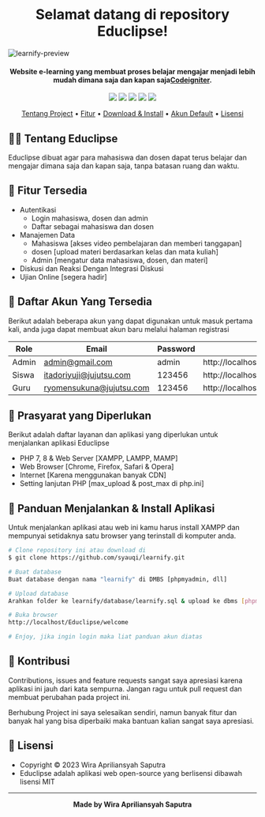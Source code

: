 <h1 align="center">Selamat datang di repository Educlipse!</h1>

![learnify-preview](https://i.postimg.cc/pLY0tSfM/Whats-App-Image-2023-12-18-at-14-09-07-bad9be15.jpg)

<p></p>

<h4 align="center">Website e-learning yang membuat proses belajar mengajar menjadi lebih mudah dimana saja dan kapan saja<a href="https://codeigniter.com/" target="_blank">Codeigniter</a>.
</h4>

<p></p>

<p align="center">
	<img src="https://img.shields.io/github/issues/syauqi/learnify?style=flat-square">
	<img src="https://img.shields.io/github/stars/syauqi/learnify?style=flat-square"> 
	<img src="https://img.shields.io/github/forks/syauqi/learnify?style=flat-square">
	<img src="https://img.shields.io/github/license/syauqi/learnify?style=flat-square">
	<img src="https://img.shields.io/github/followers/syauqi.svg?style=flat-square&label=followers">
</p>

<p align="center">
  <a href="#tentang">Tentang Project</a> •
  <a href="#fitur">Fitur</a> •
  <a href="#download">Download & Install</a> •
  <a href="#akun">Akun Default</a> •
  <a href="#lisensi">Lisensi</a>
</p>

<p></p>

<h2 id="tentang">🧑‍🏫 Tentang Educlipse</h2>

Educlipse dibuat agar para mahasiswa dan dosen dapat terus belajar dan mengajar dimana saja dan kapan saja, tanpa batasan ruang dan waktu.

<p></p>

<h2 id="fitur">🙌 Fitur Tersedia</h2>

- Autentikasi
  - Login mahasiswa, dosen dan admin
  - Daftar sebagai mahasiswa dan dosen
- Manajemen Data
  - Mahasiswa [akses video pembelajaran dan memberi tanggapan]
  - dosen [upload materi berdasarkan kelas dan mata kuliah]
  - Admin [mengatur data mahasiswa, dosen, dan materi]
- Diskusi dan Reaksi Dengan Integrasi Diskusi
- Ujian Online [segera hadir]



<p></p>

<h2 id="akun">🔑 Daftar Akun Yang Tersedia</h2>

Berikut adalah beberapa akun yang dapat digunakan untuk masuk pertama kali, anda juga dapat membuat akun baru melalui halaman registrasi

| Role  | Email                    | Password | URL                                      |
| ----- | ------------------------ | -------- | ---------------------------------------- |
| Admin | admin@gmail.com          | admin    | http://localhost/Educlipse/welcome/admin |
| Siswa | itadoriyuji@jujutsu.com  | 123456   | http://localhost/Educlipse/welcome       |
| Guru  | ryomensukuna@jujutsu.com | 123456   | http://localhost/Educlipse/welcome/guru  |

<p></p>

<h2 id="syarat">📑 Prasyarat yang Diperlukan</h2>

Berikut adalah daftar layanan dan aplikasi yang diperlukan untuk menjalankan aplikasi Educlipse

- PHP 7, 8 & Web Server [XAMPP, LAMPP, MAMP]
- Web Browser [Chrome, Firefox, Safari & Opera]
- Internet [Karena menggunakan banyak CDN]
- Setting lanjutan PHP [max_upload & post_max di php.ini]

<p></p>

<h2 id="download">📖 Panduan Menjalankan & Install Aplikasi</h2>

Untuk menjalankan aplikasi atau web ini kamu harus install XAMPP dan mempunyai setidaknya satu browser yang terinstall di komputer anda.

```bash
# Clone repository ini atau download di
$ git clone https://github.com/syauqi/learnify.git

# Buat database
Buat database dengan nama "learnify" di DMBS [phpmyadmin, dll]

# Upload database
Arahkan folder ke learnify/database/learnify.sql & upload ke dbms [phpmyadmin]

# Buka browser
http://localhost/Educlipse/welcome

# Enjoy, jika ingin login maka liat panduan akun diatas
```


<p></p>

<h2 id="kontribusi">🤝 Kontribusi</h2>

Contributions, issues and feature requests sangat saya apresiasi karena aplikasi ini jauh dari kata sempurna. Jangan ragu untuk pull request dan membuat perubahan pada project ini.

Berhubung Project ini saya selesaikan sendiri, namun banyak fitur dan banyak hal yang bisa diperbaiki maka bantuan kalian sangat saya apresiasi.

<p></p>

<h2 id="lisensi">🔖 Lisensi</h2>

- Copyright © 2023 Wira Apriliansyah Saputra
- Educlipse adalah aplikasi web open-source yang berlisensi dibawah lisensi MIT

---

**<p align="center">Made by Wira Apriliansyah Saputra</p>**
